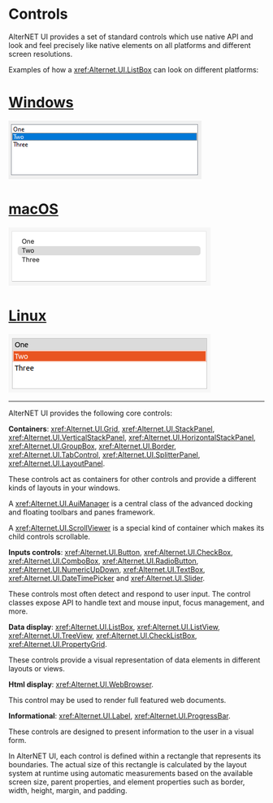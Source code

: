 # Controls

AlterNET UI provides a set of standard controls which use native API and look and feel precisely like native elements on all platforms and different screen resolutions.

Examples of how a <xref:Alternet.UI.ListBox> can look on different platforms:

# [Windows](#tab/screenshot-windows)
![ListBox on Windows](../apidoc/ListBox/images/listbox-windows.png)
# [macOS](#tab/screenshot-macos)
![ListBox on macOS](../apidoc/ListBox/images/listbox-macos.png)
# [Linux](#tab/screenshot-linux)
![ListBox on Linux](../apidoc/ListBox/images/listbox-linux.png)
***

AlterNET UI provides the following core controls:

**Containers**: <xref:Alternet.UI.Grid>, <xref:Alternet.UI.StackPanel>, <xref:Alternet.UI.VerticalStackPanel>, 
<xref:Alternet.UI.HorizontalStackPanel>, <xref:Alternet.UI.GroupBox>, <xref:Alternet.UI.Border>, 
<xref:Alternet.UI.TabControl>, <xref:Alternet.UI.SplitterPanel>, <xref:Alternet.UI.LayoutPanel>.

These controls act as containers for other controls and provide a different kinds of layouts in your windows.

A <xref:Alternet.UI.AuiManager> is a central class of the advanced docking and floating toolbars and
panes framework.

A <xref:Alternet.UI.ScrollViewer> is a special kind of container which makes its child controls scrollable. 

**Inputs controls**: <xref:Alternet.UI.Button>, <xref:Alternet.UI.CheckBox>, <xref:Alternet.UI.ComboBox>, 
<xref:Alternet.UI.RadioButton>,
<xref:Alternet.UI.NumericUpDown>, <xref:Alternet.UI.TextBox>, <xref:Alternet.UI.DateTimePicker> and 
<xref:Alternet.UI.Slider>.

These controls most often detect and respond to user input. The control classes expose API to handle text and mouse input, focus management, and more.

**Data display**: <xref:Alternet.UI.ListBox>, <xref:Alternet.UI.ListView>, <xref:Alternet.UI.TreeView>, 
<xref:Alternet.UI.CheckListBox>, <xref:Alternet.UI.PropertyGrid>.

These controls provide a visual representation of data elements in different layouts or views.

**Html display**: <xref:Alternet.UI.WebBrowser>.

This control may be used to render full featured web documents.

**Informational**: <xref:Alternet.UI.Label>, <xref:Alternet.UI.ProgressBar>.

These controls are designed to present information to the user in a visual form.

In AlterNET UI, each control is defined within a rectangle that represents its boundaries. The actual size of this rectangle is calculated by the
layout system at runtime using automatic measurements based on the available screen size, parent properties, and element properties such as border,
width, height, margin, and padding.